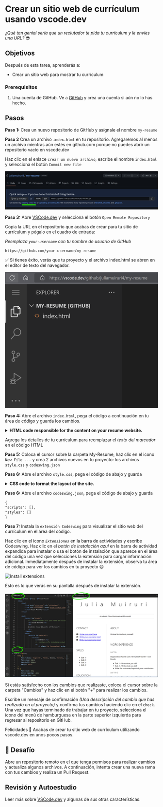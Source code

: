# Crear un sitio web de currículum usando vscode.dev

_¿Qué tan genial sería que un reclutador te pida tu currículum y le envíes una URL?_ 😎

<!----
TODO: add an optional image
![Using a code editor](../../sketchnotes/webdev101-vscode-dev.png)
> Sketchnote by [Author name](https://example.com)
---->

<!---
## Pre-Lecture Quiz
[Pre-lecture quiz](https://ashy-river-0debb7803.1.azurestaticapps.net/quiz/3)
---->

## Objetivos

Después de esta tarea, aprenderás a:

- Crear un sitio web para mostrar tu currículum

### Prerequisitos

1. Una cuenta de GitHub. Ve a [GitHub](https://github.com/) y crea una cuenta si aún no lo has hecho.

## Pasos

**Paso 1:** Crea un nuevo repositorio de GitHub y asígnale el nombre `my-resume`


**Paso 2** Crea un archivo `index.html` en tu repositorio. Agregaremos al menos un archivo mientras aún estés en github.com porque no puedes abrir un repositorio vacío en vscode.dev

Haz clic en el enlace `crear un nuevo archivo`, escribe el nombre `index.html` y selecciona el botón `Commit new file`

![Create a new file on github.com](../../images/new-file-github.com.png)


**Paso 3:** Abre [VSCode.dev](https://vscode.dev) y selecciona el botón `Open Remote Repository`

Copia la URL en el repositorio que acabas de crear para tu sitio de currículum y pégalo en el cuadro de entrada:

_Reemplaza `your-username` con tu nombre de usuario de GitHub_

```
https://github.com/your-username/my-resume
```

✅ Si tienes éxito, verás que tu proyecto y el archivo index.html se abren en el editor de texto del navegador.

![Create a new file](../../images/project-on-vscode.dev.png)


**Paso 4:** Abre el archivo `index.html`, pega el código a continuación en tu área de código y guarda los cambios.

<details>
    <summary><b>HTML code responsible for the content on your resume website.</b></summary>
    
        <html>

            <head>
                <link href="style.css" rel="stylesheet">
                <link rel="stylesheet" href="https://cdnjs.cloudflare.com/ajax/libs/font-awesome/5.15.4/css/all.min.css">
                <title>Your Name Goes Here!</title>
            </head>
            <body>
                <header id="header">
                    <!-- resume header with your name and title -->
                    <h1>Your Name Goes Here!</h1>
                    <hr>
                    Your Role!
                    <hr>
                </header>
                <main>
                    <article id="mainLeft">
                        <section>
                            <h2>CONTACT</h2>
                            <!-- contact info including social media -->
                            <p>
                                <i class="fa fa-envelope" aria-hidden="true"></i>
                                <a href="mailto:username@domain.top-level domain">Write your email here</a>
                            </p>
                            <p>
                                <i class="fab fa-github" aria-hidden="true"></i>
                                <a href="github.com/yourGitHubUsername">Write your username here!</a>
                            </p>
                            <p>
                                <i class="fab fa-linkedin" aria-hidden="true"></i>
                                <a href="linkedin.com/yourLinkedInUsername">Write your username here!</a>
                            </p>
                        </section>
                        <section>
                            <h2>SKILLS</h2>
                            <!-- your skills -->
                            <ul>
                                <li>Skill 1!</li>
                                <li>Skill 2!</li>
                                <li>Skill 3!</li>
                                <li>Skill 4!</li>
                            </ul>
                        </section>
                        <section>
                            <h2>EDUCATION</h2>
                            <!-- your education -->
                            <h3>Write your course here!</h3>
                            <p>
                                Write your institution here!
                            </p>
                            <p>
                                Start - End Date
                            </p>
                        </section>            
                    </article>
                    <article id="mainRight">
                        <section>
                            <h2>ABOUT</h2>
                            <!-- about you -->
                            <p>Write a blurb about yourself!</p>
                        </section>
                        <section>
                            <h2>WORK EXPERIENCE</h2>
                            <!-- your work experience -->
                            <h3>Job Title</h3>
                            <p>
                                Organization Name Goes Here | Start Month – End Month
                            </p>
                            <ul>
                                    <li>Task 1 - Write what you did!</li>
                                    <li>Task 2 - Write what you did!</li>
                                    <li>Write the outcomes/impact of your contribution</li>
                                    
                            </ul>
                            <h3>Job Title 2</h3>
                            <p>
                                Organization Name Goes Here | Start Month – End Month
                            </p>
                            <ul>
                                    <li>Task 1 - Write what you did!</li>
                                    <li>Task 2 - Write what you did!</li>
                                    <li>Write the outcomes/impact of your contribution</li>
                                    
                            </ul>
                        </section>
                    </article>
                </main>
            </body>
        </html>
</details>

Agrega los detalles de tu currículum para reemplazar el _texto del marcador_ en el código HTML

**Paso 5:** Coloca el cursor sobre la carpeta My-Resume, haz clic en el icono `New File ...` y crea 2 archivos nuevos en tu proyecto: los archivos `style.css` y `codeswing.json` 

**Paso 6:** Abre el archivo `style.css`, pega el código de abajo y guarda

 <details>
        <summary><b>CSS code to format the layout of the site.</b></summary>
            
            body {
                font-family: 'Segoe UI', Tahoma, Geneva, Verdana, sans-serif;
                font-size: 16px;
                max-width: 960px;
                margin: auto;
            }
            h1 {
                font-size: 3em;
                letter-spacing: .6em;
                padding-top: 1em;
                padding-bottom: 1em;
            }

            h2 {
                font-size: 1.5em;
                padding-bottom: 1em;
            }

            h3 {
                font-size: 1em;
                padding-bottom: 1em;
            }
            main { 
                display: grid;
                grid-template-columns: 40% 60%;
                margin-top: 3em;
            }
            header {
                text-align: center;
                margin: auto 2em;
            }

            section {
                margin: auto 1em 4em 2em;
            }

            i {
                margin-right: .5em;
            }

            p {
                margin: .2em auto
            }

            hr {
                border: none;
                background-color: lightgray;
                height: 1px;
            }

            h1, h2, h3 {
                font-weight: 100;
                margin-bottom: 0;
            }
            #mainLeft {
                border-right: 1px solid lightgray;
            }
            
</details>

**Paso 6:** Abre el archivo `codeswing.json`, pega el código de abajo y guarda

    {
    "scripts": [],
    "styles": []
    }


**Paso 7:** Instala la `extensión Codeswing` para visualizar el sitio web del currículum en el área del código. 

Haz clic en el icono _`Extensiones`_ en la barra de actividades y escribe Codeswing. Haz clic en el _botón de instalación azul_ en la barra de actividad expandida para instalar o usa el botón de instalación que aparece en el área del código una vez que selecciones la extensión para cargar información adicional. Inmediatamente después de instalar la extensión, observa tu área de código para ver los cambios en tu proyecto 😃

![Install extensions](../../images/install-extension.gif)

Esto es lo que verás en su pantalla después de instalar la extensión.

![Codeswing extension in action](../../images/after-codeswing-extension-pb.png)

Si estás satisfecho con los cambios que realizaste, coloca el cursor sobre la carpeta "Cambios" y haz clic en el botón "+" para realizar los cambios.

Escribe un mensaje de confirmación _(Una descripción del cambio que has realizado en el proyecto)_ y confirma tus cambios haciendo clic en el `check`. Una vez que hayas terminado de trabajar en tu proyecto, selecciona el ícono del menú de hamburguesa en la parte superior izquierda para regresar al repositorio en GitHub.

Felicidades 🎉 Acabas de crear tu sitio web de currículum utilizando vscode.dev en unos pocos pasos.
## 🚀 Desafío

Abre un repositorio remoto en el que tenga permisos para realizar cambios y actualiza algunos archivos. A continuación, intenta crear una nueva rama con tus cambios y realiza un Pull Request.

<!----
## Post-Lecture Quiz
[Post-lecture quiz](https://ashy-river-0debb7803.1.azurestaticapps.net/quiz/4)
---->

## Revisión y Autoestudio

Leer más sobre [VSCode.dev](https://code.visualstudio.com/docs/editor/vscode-web?WT.mc_id=academic-0000-alfredodeza) y algunas de sus otras características.
